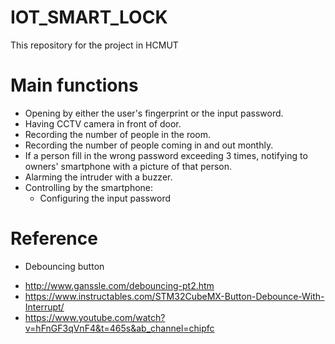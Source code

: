 # IOT_SMART_LOCK
This repository for the project in HCMUT
# Main functions
-  Opening by either the user's fingerprint or the input password.
-  Having CCTV camera in front of door.
-  Recording the number of people in the room.
-  Recording the number of people coming in and out monthly.
-  If a person fill in the wrong password exceeding 3 times, notifying to owners' smartphone with a picture of that person.
-  Alarming the intruder with a buzzer.
-  Controlling by the smartphone:
   -  Configuring the input password
# Reference
-  Debouncing button
  +  http://www.ganssle.com/debouncing-pt2.htm
  +  https://www.instructables.com/STM32CubeMX-Button-Debounce-With-Interrupt/
  +  https://www.youtube.com/watch?v=hFnGF3qVnF4&t=465s&ab_channel=chipfc
